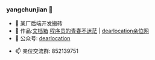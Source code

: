### yangchunjian 👋

- 🔭 某厂后端开发搬砖
- 🌱 作品:[文档箱](https://yangchunjian.com) [程序员的青春不迷茫](https://www.yangchunjian.com/docbook/#/book/zi-zhu![image](https://user-images.githubusercontent.com/11953642/160046609-7542e88a-bbf2-48b0-ac0f-f45de7e19a22.png)
) | [dearlocation亲位网](https://dearlocation.com) 
- 👯 公众号: [dearlocation](https://mp.weixin.qq.com/s?__biz=MzIwODY5OTg0OQ==&mid=2247483667&idx=1&sn=7ab4138fa2985d4176f005b349bbec00&chksm=977e69b5a009e0a34e293aab5b5130edcccfd045b70e4066437914c4fccb57d8d0ba6f8ae23e&token=2134782562&lang=zh_CN#rd) 
<!-- - 🤔 媒体社交: [B站itclanCoder](https://space.bilibili.com/267957620) | [知乎itclanCoder](https://www.zhihu.com/people/itclan) | [头条itclanCoder](https://mp.toutiao.com/profile_v4/index)
- 💬 [微信:itclanaikelai](https://cdn.jsdelivr.net/gh/itclanCode/blogImgAssets/rightBarImgs/1606971811838-other-author-code.jpg) -->
- 📫 亲位交流群: 852139751

